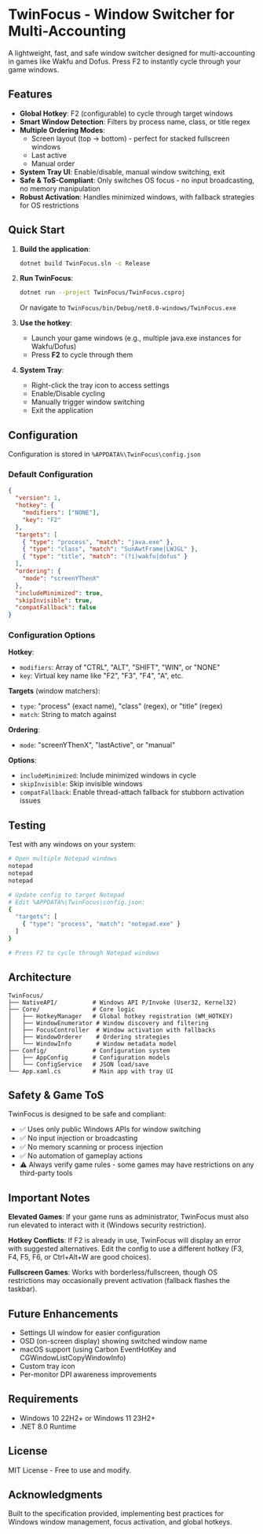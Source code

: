 # TwinFocus - Window Switcher for Multi-Accounting

A lightweight, fast, and safe window switcher designed for multi-accounting in games like Wakfu and Dofus. Press F2 to instantly cycle through your game windows.

## Features

- **Global Hotkey**: F2 (configurable) to cycle through target windows
- **Smart Window Detection**: Filters by process name, class, or title regex
- **Multiple Ordering Modes**:
  - Screen layout (top → bottom) - perfect for stacked fullscreen windows
  - Last active
  - Manual order
- **System Tray UI**: Enable/disable, manual window switching, exit
- **Safe & ToS-Compliant**: Only switches OS focus - no input broadcasting, no memory manipulation
- **Robust Activation**: Handles minimized windows, with fallback strategies for OS restrictions

## Quick Start

1. **Build the application**:
   ```bash
   dotnet build TwinFocus.sln -c Release
   ```

2. **Run TwinFocus**:
   ```bash
   dotnet run --project TwinFocus/TwinFocus.csproj
   ```
   Or navigate to `TwinFocus/bin/Debug/net8.0-windows/TwinFocus.exe`

3. **Use the hotkey**:
   - Launch your game windows (e.g., multiple java.exe instances for Wakfu/Dofus)
   - Press **F2** to cycle through them

4. **System Tray**:
   - Right-click the tray icon to access settings
   - Enable/Disable cycling
   - Manually trigger window switching
   - Exit the application

## Configuration

Configuration is stored in `%APPDATA%\TwinFocus\config.json`

### Default Configuration

```json
{
  "version": 1,
  "hotkey": {
    "modifiers": ["NONE"],
    "key": "F2"
  },
  "targets": [
    { "type": "process", "match": "java.exe" },
    { "type": "class", "match": "SunAwtFrame|LWJGL" },
    { "type": "title", "match": "(?i)wakfu|dofus" }
  ],
  "ordering": {
    "mode": "screenYThenX"
  },
  "includeMinimized": true,
  "skipInvisible": true,
  "compatFallback": false
}
```

### Configuration Options

**Hotkey**:
- `modifiers`: Array of "CTRL", "ALT", "SHIFT", "WIN", or "NONE"
- `key`: Virtual key name like "F2", "F3", "F4", "A", etc.

**Targets** (window matchers):
- `type`: "process" (exact name), "class" (regex), or "title" (regex)
- `match`: String to match against

**Ordering**:
- `mode`: "screenYThenX", "lastActive", or "manual"

**Options**:
- `includeMinimized`: Include minimized windows in cycle
- `skipInvisible`: Skip invisible windows
- `compatFallback`: Enable thread-attach fallback for stubborn activation issues

## Testing

Test with any windows on your system:

```bash
# Open multiple Notepad windows
notepad
notepad
notepad

# Update config to target Notepad
# Edit %APPDATA%\TwinFocus\config.json:
{
  "targets": [
    { "type": "process", "match": "notepad.exe" }
  ]
}

# Press F2 to cycle through Notepad windows
```

## Architecture

```
TwinFocus/
├── NativeAPI/          # Windows API P/Invoke (User32, Kernel32)
├── Core/               # Core logic
│   ├── HotkeyManager   # Global hotkey registration (WM_HOTKEY)
│   ├── WindowEnumerator # Window discovery and filtering
│   ├── FocusController  # Window activation with fallbacks
│   ├── WindowOrderer    # Ordering strategies
│   └── WindowInfo       # Window metadata model
├── Config/             # Configuration system
│   ├── AppConfig       # Configuration models
│   └── ConfigService   # JSON load/save
└── App.xaml.cs         # Main app with tray UI
```

## Safety & Game ToS

TwinFocus is designed to be safe and compliant:

- ✅ Uses only public Windows APIs for window switching
- ✅ No input injection or broadcasting
- ✅ No memory scanning or process injection
- ✅ No automation of gameplay actions
- ⚠️ Always verify game rules - some games may have restrictions on any third-party tools

## Important Notes

**Elevated Games**: If your game runs as administrator, TwinFocus must also run elevated to interact with it (Windows security restriction).

**Hotkey Conflicts**: If F2 is already in use, TwinFocus will display an error with suggested alternatives. Edit the config to use a different hotkey (F3, F4, F5, F6, or Ctrl+Alt+W are good choices).

**Fullscreen Games**: Works with borderless/fullscreen, though OS restrictions may occasionally prevent activation (fallback flashes the taskbar).

## Future Enhancements

- Settings UI window for easier configuration
- OSD (on-screen display) showing switched window name
- macOS support (using Carbon EventHotKey and CGWindowListCopyWindowInfo)
- Custom tray icon
- Per-monitor DPI awareness improvements

## Requirements

- Windows 10 22H2+ or Windows 11 23H2+
- .NET 8.0 Runtime

## License

MIT License - Free to use and modify.

## Acknowledgments

Built to the specification provided, implementing best practices for Windows window management, focus activation, and global hotkeys.
